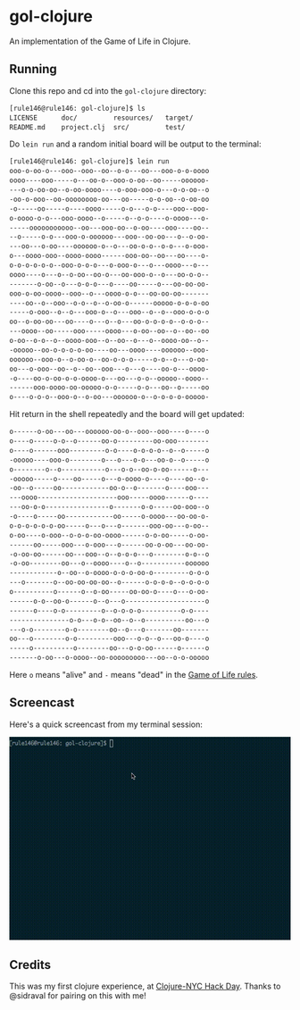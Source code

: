 # gol-clojure

An implementation of the Game of Life in Clojure.

## Running

Clone this repo and cd into the `gol-clojure` directory:

```bash
[rule146@rule146: gol-clojure]$ ls
LICENSE      doc/         resources/   target/
README.md    project.clj  src/         test/
```

Do `lein run` and a random initial board will be output to the terminal:

```bash
[rule146@rule146: gol-clojure]$ lein run
ooo-o-oo-o---ooo--ooo--oo--o-o---oo---ooo-o-o-oooo
oooo----ooo-----o---oo-o--ooo-o-oo--oo-----oooooo-
---o-o-oo-oo--o-oo-oooo----o-ooo-ooo-o---o-o-oo--o
-oo-o-ooo--oo-oooooooo-oo---oo-----o-o-oo--o-oo-oo
-o-----oo-----o----oooo-----o-o---o-o----ooo--ooo-
o-oooo-o-o---ooo-oooo--o-----o--o-o----o-oooo---o-
-----ooooooooooo--oo---ooo-oo--o-oo----ooo----oo--
--o-----o-o---ooo-o-oooooo---ooo--oo-oo---o--o-oo-
---oo---o-oo----oooooo-o--o---oo-o-o--o-o---o-ooo-
o---oooo-ooo--oooo-oooo------ooo-oo--oo---oo----o-
o-o-o-o-o-o--ooo-o-o-o---o-ooo-o---o---oooo---o---
oooo----o---o--o-oo--oo-o---oo-ooo-o--o---oo-o-o--
-------o-oo--o---o-o-o---o----oo-----o---oo-oo-oo-
ooo-o-oo-oooo--ooo--o---oooo-o-o---oo-oo-oo-------
----oo--o--ooo--o-o--o--o-oo-o------ooooo-o-o-o-oo
-----o-ooo--o--o---ooo-o--o---ooo--o--o--ooo-o-o-o
oo--o-oo-oo---oo----o---o--o---oo-o-o-o-o--o-o-o--
---oooo--oo-----ooo-----oooo---o-oo--oo--o--oo--oo
o-oo--o-o--o--oooo-ooo--o--oo--o---o--oooo-oo--o--
-ooooo--oo-o-o-o-o-oo----oo---oooo----oooooo--ooo-
oooooo--ooo-o--o-oo-o--oo-o-o-o-----o-o--o---o-oo-
oo---o-ooo--oo--o--oo--ooo---o---o----oo-o---oooo-
-o----oo-o-oo-o-o-oooo-o---oo---o-o--ooooo--oooo--
------ooo-oooo-oo-ooooo-o-o-----o-o---oo--o-----oo
o----o-o-o--ooo-o--o-oo---oooooo-o--o-o-o-o-ooooo-
```

Hit return in the shell repeatedly and the board will get updated:

```bash
o------o-oo---oo---oooooo-oo-o--ooo--ooo----o----o
o----o-----o-o--o------oo-o---------oo-ooo--------
o----o------ooo---------o-o----o-o-o-o--o--o-----o
-ooooo----ooo-o--------o---o---o-o---oo-o--o-----o
o--------o--o-----------o---o-o--oo-o-oo------o---
-ooooo-----o----oo-----o---o-oooo-o----o----oo--o-
-oo--o-----oo------------oo-o--o-------o----ooo---
---oooo--------------------ooo-----oooo------o----
---oo-o-o----------------o-------o-o-----oo-ooo--o
-o----o-----oo------------oo-----o-oooo---oo-oo-o-
o-o-o-o-o-o-oo-----o---o---o-------ooo-oo---o-oo--
o-oo----o-ooo--o-o-o-oo-oooo------o-o-oo-----o-oo-
------oo-----ooo---o-ooo---o------oo-o-oo---oo-oo-
-o-oo-oo------oo---ooo--o--o-o-o---o--------o-o--o
-o-oo--------oo---o--oooo----o--o-----------oooooo
------------o--oo--o-oooo-o-o-o-oo-o---------o-o-o
---o-------o--oo-oo-oo-oo--o------o-o-o-o--o-o-o-o
o----------o------o--o-oo-----oo-oo-o----o---o-oo-
------o-o--oo-o------o--o---o--------------------o
------o----o-o---------o--o-o-o-o----------o-o----
---------------o-o---o-o--oo--o--o----------oo---o
---o-o--------o-o--------oo--o---o-------oo-------
oo---o--------o-o---------ooo---o-o--o---oo-o----o
-----o----------o--------oo---o-o-oo------o------o
-------o-oo---o-oooo--oo-ooooooooo---oo--o-o-ooooo
```

Here `o` means "alive" and `-` means "dead" in the
[Game of Life rules](http://en.wikipedia.org/wiki/Conway's_Game_of_Life).

## Screencast

Here's a quick screencast from my terminal session:

![GOL in Clojure](images/gol-clojure.gif "GOL in Clojure")

## Credits

This was my first clojure experience, at 
[Clojure-NYC Hack Day](http://www.meetup.com/Clojure-NYC/events/175051742/). 
Thanks to @sidraval for pairing on this with me!
